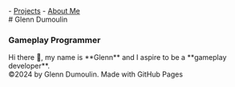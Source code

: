 <link href="../style.css" rel="stylesheet"/>
<script type="module" src="https://md-block.verou.me/md-block.js"></script>

<div class="nav-bar">
  <md-block>
    - <a href="../">Projects</a>
    - <a href="#" class="active">About Me</a>
  </md-block>
</div>

<div class="title">
  <md-block>
    # Glenn Dumoulin
    <h3>Gameplay Programmer</h3>
  </md-block>
</div>

<div class="content">
  <md-block>
    Hi there 👋, my name is **Glenn** and I aspire to be a **gameplay developer**.
  </md-block>
</div>

<footer>
  <md-block>
    ©2024 by Glenn Dumoulin. Made with GitHub Pages
  </md-block>
</footer>
